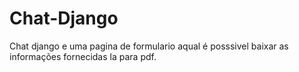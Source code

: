 # Chat-Django
 Chat django e uma pagina de formulario aqual é posssivel baixar as informações fornecidas la para pdf.
